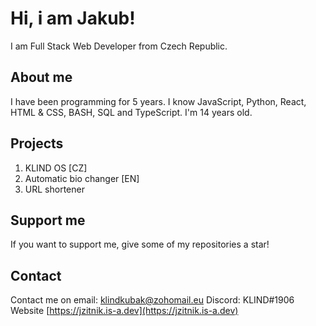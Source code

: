 # Hi, i am Jakub!
I am Full Stack Web Developer from Czech Republic.
## About me
I have been programming for 5 years. I know JavaScript, Python, React, HTML & CSS, BASH, SQL and TypeScript. I'm 14 years old.
## Projects
1. KLIND OS [CZ]
2. Automatic bio changer [EN]
3. URL shortener
## Support me
If you want to support me, give some of my repositories a star!
## Contact
Contact me on email: klindkubak@zohomail.eu
Discord: KLIND#1906
Website [https://jzitnik.is-a.dev](https://jzitnik.is-a.dev)